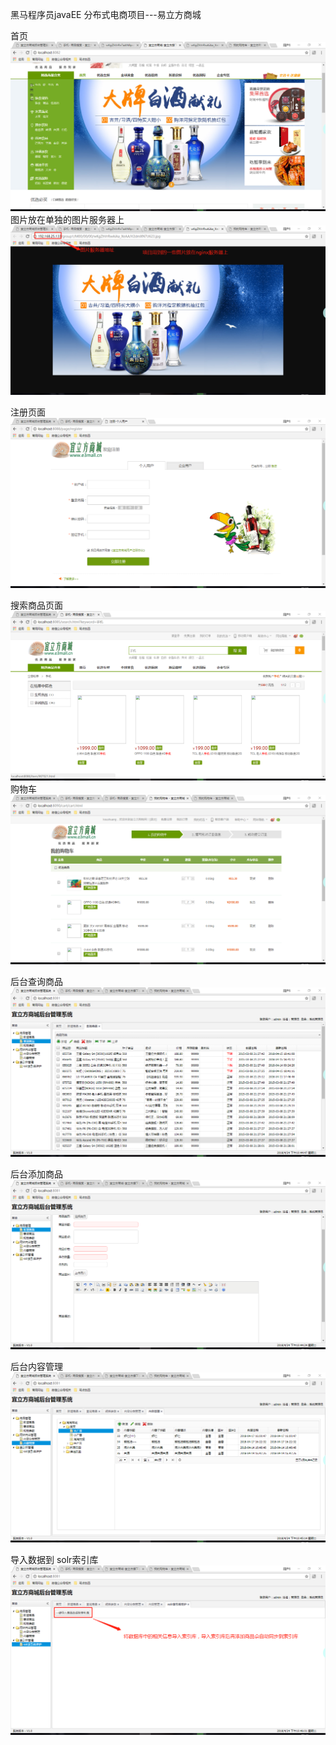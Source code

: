黑马程序员javaEE 分布式电商项目---易立方商城

首页
<img src="img/1633d29bdd56246f.png">
图片放在单独的图片服务器上
<img src="img/1633d2d8d658a437.png">

注册页面
<img src="img/1633d2a0df465dc7.png">


搜索商品页面
<img src="img/1633d2ad2bbbd12a.png">
购物车
<img src="img/1633d2b25e8a1e72.png">

后台查询商品
<img src="img/1633d2bc86a8b215.png">

后台添加商品
<img src="img/1633d2bfea969a10.png">

后台内容管理
<img src="img/1633d2c8b5cb01d3.png">

导入数据到 solr索引库
<img src="img/1633d2cc1e1b1ce7.png">